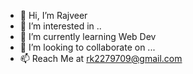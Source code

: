 - 👋 Hi, I’m Rajveer 
- 👀 I’m interested in ..
- 🌱 I’m currently learning Web Dev
- 💞️ I’m looking to collaborate on ...
- 📫 Reach Me at rk2279709@gmail.com

<!---
Rvk1605/Rvk1605 is a ✨ special ✨ repository because its `README.md` (this file) appears on your GitHub profile.
You can click the Preview link to take a look at your changes.
--->
